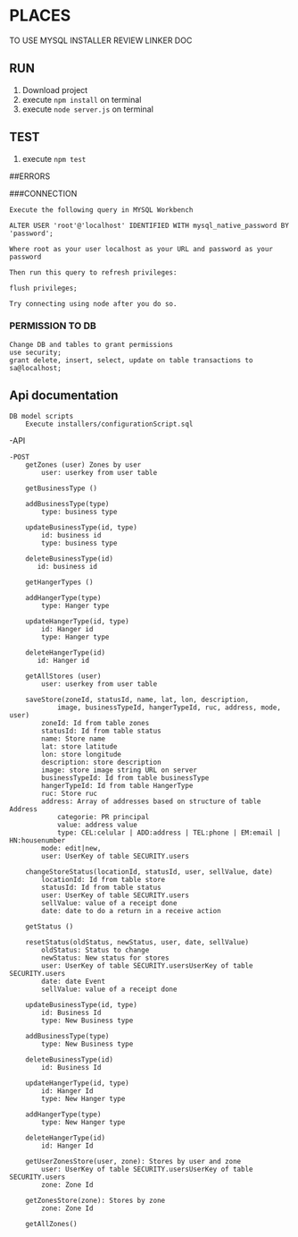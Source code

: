 # PLACES

TO USE MYSQL INSTALLER REVIEW LINKER DOC

## RUN

1. Download project
2. execute `npm install` on terminal
3. execute `node server.js` on terminal

## TEST

1. execute `npm test`

##ERRORS

###CONNECTION

    Execute the following query in MYSQL Workbench
    
    ALTER USER 'root'@'localhost' IDENTIFIED WITH mysql_native_password BY 'password';
    
    Where root as your user localhost as your URL and password as your password
    
    Then run this query to refresh privileges:
    
    flush privileges;
    
    Try connecting using node after you do so.

### PERMISSION TO DB

    Change DB and tables to grant permissions
    use security;
    grant delete, insert, select, update on table transactions to sa@localhost;

## Api documentation

    DB model scripts
        Execute installers/configurationScript.sql

-API

    -POST
        getZones (user) Zones by user
            user: userkey from user table

        getBusinessType ()

        addBusinessType(type)
            type: business type

        updateBusinessType(id, type)
            id: business id
            type: business type

        deleteBusinessType(id)
           id: business id

        getHangerTypes ()

        addHangerType(type)
            type: Hanger type

        updateHangerType(id, type)
            id: Hanger id
            type: Hanger type

        deleteHangerType(id)
           id: Hanger id

        getAllStores (user)
            user: userkey from user table

        saveStore(zoneId, statusId, name, lat, lon, description,
                image, businessTypeId, hangerTypeId, ruc, address, mode, user)
            zoneId: Id from table zones
            statusId: Id from table status
            name: Store name
            lat: store latitude
            lon: store longitude
            description: store description
            image: store image string URL on server
            businessTypeId: Id from table businessType
            hangerTypeId: Id from table HangerType
            ruc: Store ruc
            address: Array of addresses based on structure of table Address
                categorie: PR principal
                value: address value
                type: CEL:celular | ADD:address | TEL:phone | EM:email | HN:housenumber
            mode: edit|new,
            user: UserKey of table SECURITY.users

        changeStoreStatus(locationId, statusId, user, sellValue, date)
            locationId: Id from table store
            statusId: Id from table status
            user: UserKey of table SECURITY.users
            sellValue: value of a receipt done
            date: date to do a return in a receive action

        getStatus ()
        
        resetStatus(oldStatus, newStatus, user, date, sellValue)
            oldStatus: Status to change
            newStatus: New status for stores
            user: UserKey of table SECURITY.usersUserKey of table SECURITY.users
            date: date Event
            sellValue: value of a receipt done
        
        updateBusinessType(id, type)
            id: Business Id
            type: New Business type

        addBusinessType(type)
            type: New Business type

        deleteBusinessType(id)
            id: Business Id

        updateHangerType(id, type)
            id: Hanger Id
            type: New Hanger type

        addHangerType(type)
            type: New Hanger type

        deleteHangerType(id)
            id: Hanger Id

        getUserZonesStore(user, zone): Stores by user and zone
            user: UserKey of table SECURITY.usersUserKey of table SECURITY.users
            zone: Zone Id

        getZonesStore(zone): Stores by zone
            zone: Zone Id

        getAllZones()
